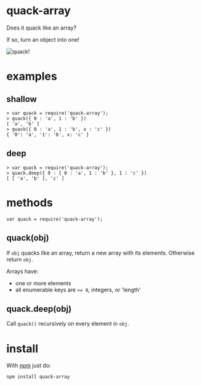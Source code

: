 quack-array
===========

Does it quack like an array?

If so, turn an object into one!

![quack!](http://substack.net/images/quacks_like_a_duck.png)

examples
========

shallow
-------

    > var quack = require('quack-array');
    > quack({ 0 : 'a', 1 : 'b' })
    [ 'a', 'b' ]
    > quack({ 0 : 'a', 1 : 'b', x : 'c' })
    { '0': 'a', '1': 'b', x: 'c' }

deep
----

    > var quack = require('quack-array');
    > quack.deep({ 0 : { 0 : 'a', 1 : 'b' }, 1 : 'c' })
    [ [ 'a', 'b' ], 'c' ]

methods
=======

    var quack = require('quack-array');

quack(obj)
----------

If `obj` quacks like an array, return a new array with its elements.
Otherwise return `obj`.

Arrays have:

* one or more elements
* all enumerable keys are `>= 0`, integers, or 'length'

quack.deep(obj)
---------------

Call `quack()` recursively on every element in `obj`.

install
=======

With [npm](http://npmjs.org) just do:

    npm install quack-array
